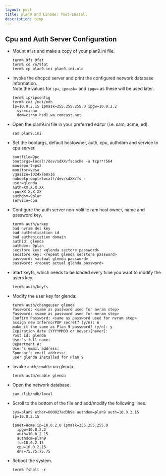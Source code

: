 ```yaml
---
layout: post
title: plan9 and Linode: Post-Install
description: temp
---
```


## Cpu and Auth Server Configuration

*   Mount `9fat` and make a copy of your plan9.ini file.

    ```
    term% 9fs 9fat
    term% cd /n/9fat
    term% cp plan9.ini plan9.ini.old
    ```

*   Invoke the dhcpcd server and print the configured network database information.  
    Note the values for `ip=`, `ipmask=` and `ipgw=` as these will be used later.

    ```
    term% ip/ipconfig
    term% cat /net/ndb
    ip=10.0.2.15 ipmask=255.255.255.0 ipgw=10.0.2.2
      sys=cirno
      dom=cirno.hsd1.wa.comcast.net
    ```

*   Open the plan9.ini file in your preferred editor (i.e. sam, acme, ed).

    ```
    sam plan9.ini
    ```

*   Set the bootargs, default hostowner, auth, cpu, authdom and service to cpu server.

    ```
    bootfile=9pc
    bootargs=local!/dev/sdXX/fscache -a tcp!*!564
    mouseport=ps2
    monitor=vesa
    vgasize=1024x768x16
    nobootprompt=local!/dev/sdXX/fs -
    user=glenda
    auth=XX.X.X.XX
    cpu=XX.X.X.XX
    authdom=9plan
    service=cpu
    ```
    
*   Configure the auth server non-volitile ram host owner, name and password key.

    ```
    term% auth/wrkey
    bad nvram des key
    bad authentication id
    bad authenication domain
    authid: glenda
    authdom: 9plan
    secstore key: <glenda sectore password>
    secstore key: <repeat glenda secstore password>
    password: <actual glenda password>
    password: <repeat actual glenda password>
    ```

*   Start keyfs, which needs to be loaded every time you want to modify the users 
    key.

    ```
    term% auth/keyfs
    ```

*   Modify the user key for glenda:

    ```
    term% auth/changeuser glenda
    Password: <same as password used for nvram step>
    Password: <same as password used for nvram step>
    Confirm Password: <same as password used for nvram step>
    assign new Inferno/POP secret? (y/n): n
    make it the same as Plan 9 password? (y/n): y
    Expiration date (YYYYMMDD or never)[never]:
    Post id: glenda
    User's full name:
    Department #:
    User's email address:
    Sponsor's email address:
    user glenda installed for Plan 9
    ```

*   Invoke `auth/enable` on glenda.

    ```
    term% auth/enable glenda
    ```

*   Open the network database.

    ```
    sam /lib/ndb/local
    ```

*   Scroll to the bottom of the file and add/modify the following lines. 

    ```
    sys=plan9 ether=000027ad3b9a authdom=plan9 auth=10.0.2.15 ip=10.0.2.15

    ipnet=Home ip=10.0.2.0 ipmask=255.255.255.0
      ipgw=10.0.2.2
      auth=10.0.2.15
      authdom=plan9
      fs=10.0.2.15
      cpu=10.0.2.15
      dns=75.75.75.75

    ```

*   Reboot the system.

    ```
    term% fshalt -r
    ```
